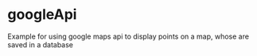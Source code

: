 # googleApi
Example for using google maps api to display points on a map, whose are saved in a database

